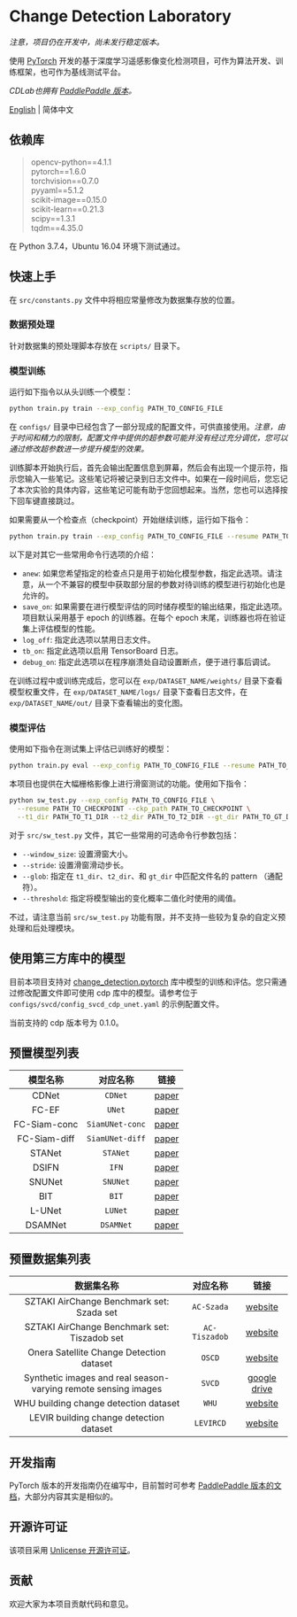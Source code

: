 # Change Detection Laboratory

*注意，项目仍在开发中，尚未发行稳定版本。*

使用 [PyTorch](https://pytorch.org/) 开发的基于深度学习遥感影像变化检测项目，可作为算法开发、训练框架，也可作为基线测试平台。

*CDLab也拥有 [PaddlePaddle 版本](https://github.com/Bobholamovic/CDLab-PP)。*

[English](README.md) | 简体中文

## 依赖库

> opencv-python==4.1.1  
  pytorch==1.6.0  
  torchvision==0.7.0  
  pyyaml==5.1.2  
  scikit-image==0.15.0  
  scikit-learn==0.21.3  
  scipy==1.3.1  
  tqdm==4.35.0

在 Python 3.7.4，Ubuntu 16.04 环境下测试通过。

## 快速上手

在 `src/constants.py` 文件中将相应常量修改为数据集存放的位置。

### 数据预处理

针对数据集的预处理脚本存放在 `scripts/` 目录下。

### 模型训练

运行如下指令以从头训练一个模型：

```bash
python train.py train --exp_config PATH_TO_CONFIG_FILE
```

在 `configs/` 目录中已经包含了一部分现成的配置文件，可供直接使用。*注意，由于时间和精力的限制，配置文件中提供的超参数可能并没有经过充分调优，您可以通过修改超参数进一步提升模型的效果。*

训练脚本开始执行后，首先会输出配置信息到屏幕，然后会有出现一个提示符，指示您输入一些笔记。这些笔记将被记录到日志文件中。如果在一段时间后，您忘记了本次实验的具体内容，这些笔记可能有助于您回想起来。当然，您也可以选择按下回车键直接跳过。

如果需要从一个检查点（checkpoint）开始继续训练，运行如下指令：

```bash
python train.py train --exp_config PATH_TO_CONFIG_FILE --resume PATH_TO_CHECKPOINT
```

以下是对其它一些常用命令行选项的介绍：

- `anew`: 如果您希望指定的检查点只是用于初始化模型参数，指定此选项。请注意，从一个不兼容的模型中获取部分层的参数对待训练的模型进行初始化也是允许的。
- `save_on`: 如果需要在进行模型评估的同时储存模型的输出结果，指定此选项。项目默认采用基于 epoch 的训练器。在每个 epoch 末尾，训练器也将在验证集上评估模型的性能。
- `log_off`: 指定此选项以禁用日志文件。
- `tb_on`: 指定此选项以启用 TensorBoard 日志。
- `debug_on`: 指定此选项以在程序崩溃处自动设置断点，便于进行事后调试。

在训练过程中或训练完成后，您可以在 `exp/DATASET_NAME/weights/` 目录下查看模型权重文件，在 `exp/DATASET_NAME/logs/` 目录下查看日志文件，在 `exp/DATASET_NAME/out/` 目录下查看输出的变化图。

### 模型评估

使用如下指令在测试集上评估已训练好的模型：

```bash
python train.py eval --exp_config PATH_TO_CONFIG_FILE --resume PATH_TO_CHECKPOINT --save_on --subset test
```

本项目也提供在大幅栅格影像上进行滑窗测试的功能。使用如下指令：

```bash
python sw_test.py --exp_config PATH_TO_CONFIG_FILE \
  --resume PATH_TO_CHECKPOINT --ckp_path PATH_TO_CHECKPOINT \
  --t1_dir PATH_TO_T1_DIR --t2_dir PATH_TO_T2_DIR --gt_dir PATH_TO_GT_DIR
```

对于 `src/sw_test.py` 文件，其它一些常用的可选命令行参数包括：
- `--window_size`: 设置滑窗大小。
- `--stride`: 设置滑窗滑动步长。
- `--glob`: 指定在 `t1_dir`、`t2_dir`、和 `gt_dir` 中匹配文件名的 pattern （通配符）。
- `--threshold`: 指定将模型输出的变化概率二值化时使用的阈值。

不过，请注意当前 `src/sw_test.py` 功能有限，并不支持一些较为复杂的自定义预处理和后处理模块。

## 使用第三方库中的模型

目前本项目支持对 [change_detection.pytorch](https://github.com/likyoo/change_detection.pytorch) 库中模型的训练和评估。您只需通过修改配置文件即可使用 cdp 库中的模型。请参考位于 `configs/svcd/config_svcd_cdp_unet.yaml` 的示例配置文件。

当前支持的 cdp 版本号为 0.1.0。

## 预置模型列表

模型名称 | 对应名称 | 链接
:-:|:-:|:-:
CDNet | `CDNet` | [paper](https://doi.org/10.1007/s10514-018-9734-5)
FC-EF | `UNet` | [paper](https://ieeexplore.ieee.org/abstract/document/8451652)
FC-Siam-conc | `SiamUNet-conc` | [paper](https://ieeexplore.ieee.org/abstract/document/8451652)
FC-Siam-diff | `SiamUNet-diff` | [paper](https://ieeexplore.ieee.org/abstract/document/8451652)
STANet | `STANet` | [paper](https://www.mdpi.com/2072-4292/12/10/1662)
DSIFN | `IFN` | [paper](https://www.sciencedirect.com/science/article/pii/S0924271620301532)
SNUNet | `SNUNet` | [paper](https://ieeexplore.ieee.org/document/9355573)
BIT | `BIT` | [paper](https://ieeexplore.ieee.org/document/9491802)
L-UNet | `LUNet` | [paper](https://ieeexplore.ieee.org/document/9352207)
DSAMNet | `DSAMNet` | [paper](https://ieeexplore.ieee.org/document/9467555)

## 预置数据集列表

数据集名称 | 对应名称 | 链接
:-:|:-:|:-:
SZTAKI AirChange Benchmark set: Szada set | `AC-Szada` | [website](http://web.eee.sztaki.hu/remotesensing/airchange_benchmark.html)
SZTAKI AirChange Benchmark set: Tiszadob set | `AC-Tiszadob` | [website](http://web.eee.sztaki.hu/remotesensing/airchange_benchmark.html)
Onera Satellite Change Detection dataset | `OSCD` | [website](https://rcdaudt.github.io/oscd/)
Synthetic images and real season-varying remote sensing images | `SVCD` | [google drive](https://drive.google.com/file/d/1GX656JqqOyBi_Ef0w65kDGVto-nHrNs9)
WHU building change detection dataset | `WHU` | [website](http://study.rsgis.whu.edu.cn/pages/download/building_dataset.html)
LEVIR building change detection dataset | `LEVIRCD` | [website](https://justchenhao.github.io/LEVIR/)

## 开发指南

PyTorch 版本的开发指南仍在编写中，目前暂时可参考 [PaddlePaddle 版本的文档](https://github.com/Bobholamovic/CDLab-PP/tree/master/docs)，大部分内容其实是相似的。

## 开源许可证

该项目采用 [Unlicense 开源许可证](/LICENSE)。

## 贡献

欢迎大家为本项目贡献代码和意见。